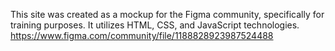 This site was created as a mockup for the Figma community, specifically for training purposes. It utilizes HTML, CSS, and JavaScript technologies.
https://www.figma.com/community/file/1188828923987524488